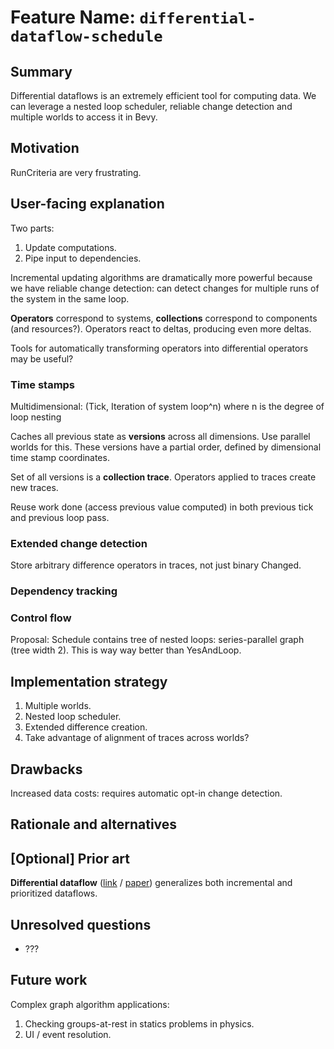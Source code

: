# Feature Name: `differential-dataflow-schedule`

## Summary

Differential dataflows is an extremely efficient tool for computing data.
We can leverage a nested loop scheduler, reliable change detection and multiple worlds to access it in Bevy.

## Motivation

RunCriteria are very frustrating.

## User-facing explanation

Two parts:

1. Update computations.
2. Pipe input to dependencies.

Incremental updating algorithms are dramatically more powerful because we have reliable change detection: can detect changes for multiple runs of the system in the same loop.

**Operators** correspond to systems, **collections** correspond to components (and resources?).
Operators react to deltas, producing even more deltas.

Tools for automatically transforming operators into differential operators may be useful?

### Time stamps

Multidimensional: (Tick, Iteration of system loop^n) where n is the degree of loop nesting

Caches all previous state as **versions** across all dimensions. Use parallel worlds for this. These versions have a partial order, defined by dimensional time stamp coordinates.

Set of all versions is a **collection trace**. Operators applied to traces create new traces.

Reuse work done (access previous value computed) in both previous tick and previous loop pass.

### Extended change detection

Store arbitrary difference operators in traces, not just binary Changed.

### Dependency tracking

### Control flow

Proposal: Schedule contains tree of nested loops: series-parallel graph (tree width 2). This is way way better than YesAndLoop.

## Implementation strategy

1. Multiple worlds.
2. Nested loop scheduler.
3. Extended difference creation.
4. Take advantage of alignment of traces across worlds?

## Drawbacks

Increased data costs: requires automatic opt-in change detection.

## Rationale and alternatives

## \[Optional\] Prior art

**Differential dataflow** ([link](https://timelydataflow.github.io/differential-dataflow/) / [paper](https://github.com/timelydataflow/differential-dataflow/blob/master/differentialdataflow.pdf)) generalizes both incremental and prioritized dataflows.

## Unresolved questions

- ???

## Future work

Complex graph algorithm applications:

1. Checking groups-at-rest in statics problems in physics.
2. UI / event resolution.
